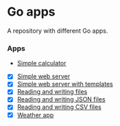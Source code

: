 # Go apps

A repository with different Go apps.

### Apps

- [Simple calculator](./simple-calculator/README.md)
- [x] [Simple web server]()
- [x] [Simple web server with templates]()
- [x] [Reading and writing files]()
- [x] [Reading and writing JSON files]()
- [x] [Reading and writing CSV files]()
- [x] [Weather app]()
